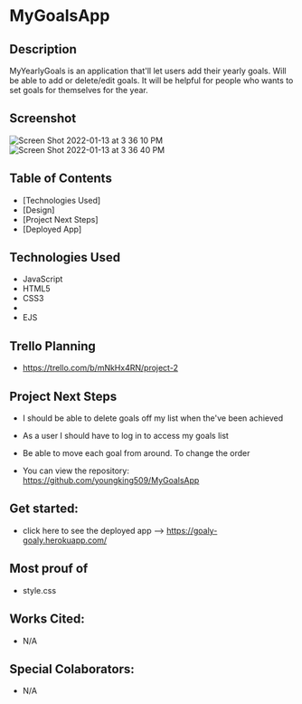 # MyGoalsApp



## Description
MyYearlyGoals is an application that'll let users add their yearly goals. Will be able to add or delete/edit goals. It will be helpful for people who wants to set goals for themselves for the year.

## Screenshot

![Screen Shot 2022-01-13 at 3 36 10 PM](https://user-images.githubusercontent.com/94661081/149425714-4cb215a8-f9a1-4090-983c-a14e526eb448.png)
![Screen Shot 2022-01-13 at 3 36 40 PM](https://user-images.githubusercontent.com/94661081/149425722-3f4d10ac-7b2f-4954-9cbd-3597d8ab6b21.png)



## Table of Contents
* [Technologies Used]
* [Design]
* [Project Next Steps]
* [Deployed App]


## <a name="technologiesused"></a>Technologies Used
* JavaScript
* HTML5
* CSS3
* 
* EJS



## Trello Planning
* https://trello.com/b/mNkHx4RN/project-2




## <a name="nextsteps"></a>Project Next Steps
* I should be able to delete goals off my list when the've been achieved
* As a user I should have to log in to access my goals list
* Be able to move each goal from around. To change the order



* You can view the repository:
https://github.com/youngking509/MyGoalsApp


## Get started:
* click here to see the deployed app --> https://goaly-goaly.herokuapp.com/


## Most prouf of
* style.css

## Works Cited:
* N/A

## Special Colaborators:
* N/A
